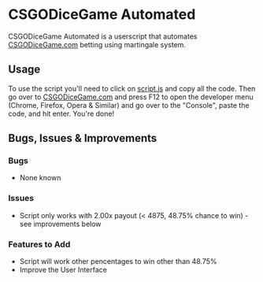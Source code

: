 # CSGODiceGame Automated

CSGODiceGame Automated is a userscript that automates [CSGODiceGame.com](https://csgodicegame.com/) betting using martingale system.

## Usage

To use the script you'll need to click on [script.js](https://raw.githubusercontent.com/ADAMPOKE111/CSGODiceGame-Automated/master/script.js) and copy all the code. Then go over to [CSGODiceGame.com](https://csgodicegame.com/) and press F12 to open the developer menu (Chrome, Firefox, Opera & Similar) and go over to the "Console", paste the code, and hit enter. You're done!


## Bugs, Issues & Improvements

### Bugs
* None known

### Issues
* Script only works with 2.00x payout (< 4875, 48.75% chance to win) - see improvements below

### Features to Add
* Script will work other pencentages to win other than 48.75%
* Improve the User Interface
